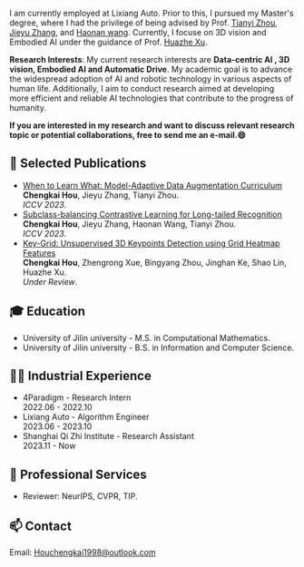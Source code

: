 
I am currently employed at Lixiang Auto. Prior to this, I pursued my Master's degree, where I had the privilege of being advised by Prof. [Tianyi Zhou](https://tianyizhou.github.io/), [Jieyu Zhang](https://jieyuz2.github.io/), and  [Haonan wang](https://charles-haonan-wang.me/). Currently, I focuse on 3D vision and Embodied AI under the guidance of Prof. [Huazhe Xu](http://hxu.rocks/). 




**Research Interests**: My current research interests are **Data-centric AI , 3D vision, Embodied AI and Automatic Drive**. My academic goal is to advance the widespread adoption of AI and robotic technology in various aspects of human life. Additionally, I aim to conduct research aimed at developing more efficient and reliable AI technologies that contribute to the progress of humanity.


**If you are interested in my research and want to discuss relevant research topic or potential collaborations, free to send me an e-mail.😄**

## 📝 Selected Publications

- [When to Learn What: Model-Adaptive Data Augmentation Curriculum](https://arxiv.org/abs/2309.04747)
<br>**Chengkai Hou**, Jieyu Zhang, Tianyi Zhou.
<br>*ICCV 2023*.
- [Subclass-balancing Contrastive Learning for Long-tailed Recognition](https://arxiv.org/abs/2306.15925)
<br>**Chengkai Hou**, Jieyu Zhang, Haonan Wang, Tianyi Zhou.
<br>*ICCV 2023*.
- [Key-Grid: Unsupervised 3D Keypoints Detection using Grid Heatmap Features](https://jackhck.github.io/keygrid.github.io/)
<br> **Chengkai Hou**, Zhengrong Xue, Bingyang Zhou, Jinghan Ke, Shao Lin, Huazhe Xu.
<br>*Under Review*.



## 🎓 Education
- University of Jilin university - M.S. in Computational Mathematics. 
- University of Jilin university - B.S. in Information and Computer Science. 

## 👨‍💻 Industrial Experience
- 4Paradigm  - Research Intern
<br> 2022.06 - 2022.10
- Lixiang Auto - Algorithm Engineer
<br> 2023.06 - 2023.10
- Shanghai Qi Zhi Institute - Research Assistant
<br> 2023.11 - Now


## 📍 Professional Services
- Reviewer: NeurIPS, CVPR, TIP.
  
## 📫 Contact
Email: Houchengkai1998@outlook.com

